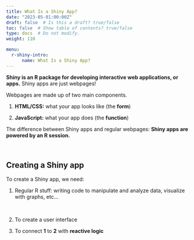 ```yaml
---
title: What Is a Shiny App?
date: "2023-05-01:00:00Z"
draft: false  # Is this a draft? true/false
toc: false  # Show table of contents? true/false
type: docs  # Do not modify.
weight: 110

menu:
  r-shiny-intro:
      name: What Is a Shiny App?
---
```


**Shiny is an R package for developing interactive web applications, or apps.** Shiny apps are just webpages!


Webpages are made up of two main components.

1. **HTML/CSS:** what your app looks like (the **form**)

2. **JavaScript:** what your app does (the **function**)

The difference between Shiny apps and regular webpages: **Shiny apps are powered by an R session.**

<br>

## Creating a Shiny app

To create a Shiny app, we need:

1. Regular R stuff: writing code to manipulate and analyze data, visualize with graphs, etc...

<br>

2. To create a user interface

3. To connect **1** to **2** with **reactive logic**
